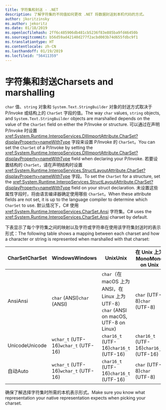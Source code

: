 ```yaml
---
title: 字符集和封送 - .NET
description: 了解字符集的不同值如何更改 .NET 将数据封送到本机代码的方式。
author: jkoritzinsky
ms.author: jekoritz
ms.date: 01/18/2019
ms.openlocfilehash: 2ff6c485906db481cb5236f83e885ba9fd46450b
ms.sourcegitcommit: b56d59ad42140d277f2acbd003b74d655fdbc9f1
ms.translationtype: HT
ms.contentlocale: zh-CN
ms.lasthandoff: 01/19/2019
ms.locfileid: "56411359"
---
```

# <a name="charsets-and-marshalling"></a><span data-ttu-id="8e35f-103">字符集和封送</span><span class="sxs-lookup"><span data-stu-id="8e35f-103">Charsets and marshalling</span></span>

<span data-ttu-id="8e35f-104">`char` 值、`string` 对象和 `System.Text.StringBuilder` 对象的封送方式取决于 P/Invoke 或结构上的 `CharSet` 字段的值。</span><span class="sxs-lookup"><span data-stu-id="8e35f-104">The way `char` values, `string` objects, and `System.Text.StringBuilder` objects are marshalled depends on the value of the `CharSet` field on either the P/Invoke or structure.</span></span> <span data-ttu-id="8e35f-105">可以通过在声明 P/Invoke 时设置 <xref:System.Runtime.InteropServices.DllImportAttribute.CharSet?displayProperty=nameWithType> 字段来设置 P/Invoke 的 `CharSet`。</span><span class="sxs-lookup"><span data-stu-id="8e35f-105">You can set the `CharSet` of a P/Invoke by setting the <xref:System.Runtime.InteropServices.DllImportAttribute.CharSet?displayProperty=nameWithType> field when declaring your P/Invoke.</span></span> <span data-ttu-id="8e35f-106">若要设置结构的 `CharSet`，请在声明结构时设置 <xref:System.Runtime.InteropServices.StructLayoutAttribute.CharSet?displayProperty=nameWithType> 字段。</span><span class="sxs-lookup"><span data-stu-id="8e35f-106">To set the `CharSet` for a structure, set the <xref:System.Runtime.InteropServices.StructLayoutAttribute.CharSet?displayProperty=nameWithType> field on your struct declaration.</span></span> <span data-ttu-id="8e35f-107">未设置这些属性字段时，将由语言编译器确定使用哪些 `CharSet`。</span><span class="sxs-lookup"><span data-stu-id="8e35f-107">When these attribute fields are not set, it is up to the language compiler to determine which `CharSet` to use.</span></span> <span data-ttu-id="8e35f-108">默认情况下，C# 使用 <xref:System.Runtime.InteropServices.CharSet.Ansi> 字符集。</span><span class="sxs-lookup"><span data-stu-id="8e35f-108">C# uses the <xref:System.Runtime.InteropServices.CharSet.Ansi> charset by default.</span></span>

<span data-ttu-id="8e35f-109">下表显示了每个字符集之间的映射以及字符或字符串在使用该字符集封送时的表示形式：</span><span class="sxs-lookup"><span data-stu-id="8e35f-109">The following table shows a mapping between each charset and how a character or string is represented when marshalled with that charset:</span></span>

| <span data-ttu-id="8e35f-110">CharSet</span><span class="sxs-lookup"><span data-stu-id="8e35f-110">CharSet</span></span> | <span data-ttu-id="8e35f-111">Windows</span><span class="sxs-lookup"><span data-stu-id="8e35f-111">Windows</span></span> | <span data-ttu-id="8e35f-112">Unix</span><span class="sxs-lookup"><span data-stu-id="8e35f-112">Unix</span></span> | <span data-ttu-id="8e35f-113">在 Unix 上为 Mono</span><span class="sxs-lookup"><span data-stu-id="8e35f-113">Mono on Unix</span></span> |
|---------|---------|-------|-------|
| <span data-ttu-id="8e35f-114">Ansi</span><span class="sxs-lookup"><span data-stu-id="8e35f-114">Ansi</span></span>    | <span data-ttu-id="8e35f-115">`char` (ANSI)</span><span class="sxs-lookup"><span data-stu-id="8e35f-115">`char` (ANSI)</span></span>  | <span data-ttu-id="8e35f-116">`char`（在 macOS 上为 ANSI，在 Linux 上为 UTF-8）</span><span class="sxs-lookup"><span data-stu-id="8e35f-116">`char` (ANSI on macOS, UTF-8 on Linux)</span></span> | <span data-ttu-id="8e35f-117">`char` (UTF-8)</span><span class="sxs-lookup"><span data-stu-id="8e35f-117">`char` (UTF-8)</span></span> |
| <span data-ttu-id="8e35f-118">Unicode</span><span class="sxs-lookup"><span data-stu-id="8e35f-118">Unicode</span></span> | <span data-ttu-id="8e35f-119">`wchar_t` (UTF-16)</span><span class="sxs-lookup"><span data-stu-id="8e35f-119">`wchar_t` (UTF-16)</span></span> | <span data-ttu-id="8e35f-120">`char16_t` (UTF-16)</span><span class="sxs-lookup"><span data-stu-id="8e35f-120">`char16_t` (UTF-16)</span></span> | <span data-ttu-id="8e35f-121">`char16_t` (UTF-16)</span><span class="sxs-lookup"><span data-stu-id="8e35f-121">`char16_t` (UTF-16)</span></span> |
| <span data-ttu-id="8e35f-122">自动</span><span class="sxs-lookup"><span data-stu-id="8e35f-122">Auto</span></span> | <span data-ttu-id="8e35f-123">`wchar_t` (UTF-16)</span><span class="sxs-lookup"><span data-stu-id="8e35f-123">`wchar_t` (UTF-16)</span></span> | <span data-ttu-id="8e35f-124">`char16_t` (UTF-16)</span><span class="sxs-lookup"><span data-stu-id="8e35f-124">`char16_t` (UTF-16)</span></span> | <span data-ttu-id="8e35f-125">`char` (UTF-8)</span><span class="sxs-lookup"><span data-stu-id="8e35f-125">`char` (UTF-8)</span></span> |

<span data-ttu-id="8e35f-126">确保了解选择字符集时所需的本机表示形式。</span><span class="sxs-lookup"><span data-stu-id="8e35f-126">Make sure you know what representation your native representation expects when picking your charset.</span></span>
